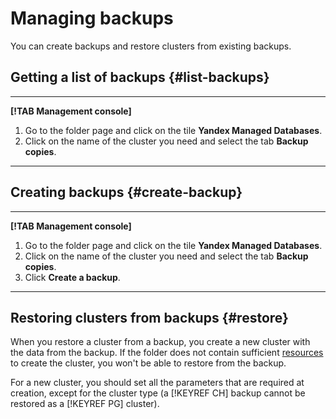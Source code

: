 # Managing backups

You can create backups and restore clusters from existing backups.

## Getting a list of backups {#list-backups}

---

**[!TAB Management console]**

1. Go to the folder page and click on the tile **Yandex Managed Databases**.
1. Click on the name of the cluster you need and select the tab **Backup copies**.

---

## Creating backups {#create-backup}

---

**[!TAB Management console]**

1. Go to the folder page and click on the tile **Yandex Managed Databases**.
1. Click on the name of the cluster you need and select the tab **Backup copies**.
1. Click **Create a backup**.

---

## Restoring clusters from backups {#restore}

When you restore a cluster from a backup, you create a new cluster with the data from the backup. If the folder does not contain sufficient [resources](../../concepts/limits.md) to create the cluster, you won't be able to restore from the backup.

For a new cluster, you should set all the parameters that are required at creation, except for the cluster type (a [!KEYREF CH] backup cannot be restored as a [!KEYREF PG] cluster).

